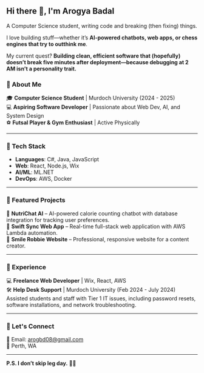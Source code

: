 ## Hi there 👋, I'm Arogya Badal  

A Computer Science student, writing code and breaking (then fixing) things.

I love building stuff—whether it’s **AI-powered chatbots, web apps, or chess engines that try to outthink me**. 

My current quest? **Building clean, efficient software that (hopefully) doesn’t break five minutes after deployment—because debugging at 2 AM isn’t a personality trait.**  


### 🚀 About Me  
🎓 **Computer Science Student** | Murdoch University (2024 - 2025)  
💻 **Aspiring Software Developer** | Passionate about Web Dev, AI, and System Design  
⚽ **Futsal Player & Gym Enthusiast** | Active Physically

---

### 🔧 Tech Stack  
- **Languages**: C#, Java, JavaScript  
- **Web**: React, Node.js, Wix  
- **AI/ML**: ML.NET  
- **DevOps**: AWS, Docker  

---

### 📌 Featured Projects  
🔹 **NutriChat AI** – AI-powered calorie counting chatbot with database integration for tracking user preferences.  
🔹 **Swift Sync Web App** – Real-time full-stack web application with AWS Lambda automation.  
🔹 **Smile Robbie Website** – Professional, responsive website for a content creator.  

---

### 💼 Experience  
💻 **Freelance Web Developer** | Wix, React, AWS  
🛠 **Help Desk Support** | Murdoch University (Feb 2024 - July 2024)  
Assisted students and staff with Tier 1 IT issues, including password resets, software installations, and network troubleshooting.  

---

### 💬 Let's Connect  
📧 Email: arogbd08@gmail.com  
📍 Perth, WA  

---

**P.S. I don’t skip leg day.** 🦵🔥
